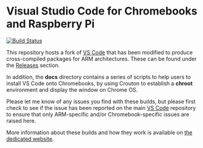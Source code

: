 # Visual Studio Code for Chromebooks and Raspberry Pi

[![Build Status](https://travis-ci.org/headmelted/vscode-multiarch.svg?branch=master)](https://travis-ci.org/headmelted/vscode-multiarch)

This repository hosts a fork of [VS Code](https://code.visualstudio.com) that has been modified 
to produce cross-compiled packages for ARM architectures.  These can be found under the [Releases]() section.

In addition, the **docs** directory contains a series of scripts to help users to install VS Code onto 
Chromebooks, by using Crouton to establish a **chroot** environment and display the window on Chrome OS.

Please let me know of any issues you find with these builds, but please first check to see if the issue 
has been reported on the main [VS Code](https://github.com/Microsoft/vscode) repository to ensure that
only ARM-specific and/or Chromebook-specific issues are raised here.

More information about these builds and how they work is available on [the dedicated website](https://code.headmelted.com).